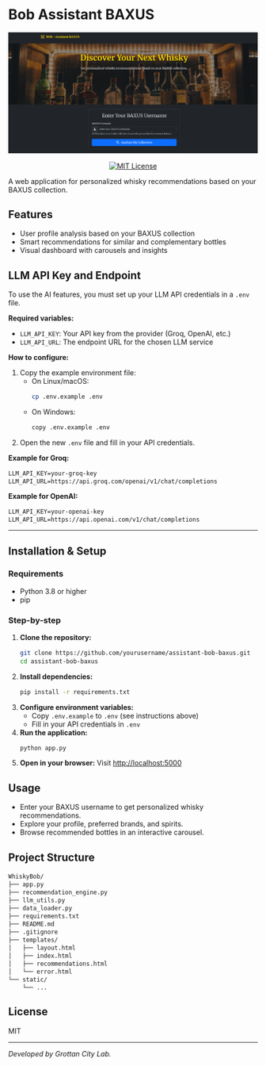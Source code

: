 # Bob Assistant BAXUS

<p align="center">
  <img src="home-bob.png" alt="Print da Home" width="600"/>
</p>

<p align="center">
  <a href="LICENSE">
    <img src="https://img.shields.io/badge/License-MIT-green.svg" alt="MIT License"/>
  </a>
</p>

A web application for personalized whisky recommendations based on your BAXUS collection.

## Features
- User profile analysis based on your BAXUS collection
- Smart recommendations for similar and complementary bottles
- Visual dashboard with carousels and insights

## LLM API Key and Endpoint

To use the AI features, you must set up your LLM API credentials in a `.env` file.

**Required variables:**
- `LLM_API_KEY`: Your API key from the provider (Groq, OpenAI, etc.)
- `LLM_API_URL`: The endpoint URL for the chosen LLM service

**How to configure:**
1. Copy the example environment file:
   - On Linux/macOS:
     ```sh
     cp .env.example .env
     ```
   - On Windows:
     ```sh
     copy .env.example .env
     ```
2. Open the new `.env` file and fill in your API credentials.

**Example for Groq:**
```env
LLM_API_KEY=your-groq-key
LLM_API_URL=https://api.groq.com/openai/v1/chat/completions
```

**Example for OpenAI:**
```env
LLM_API_KEY=your-openai-key
LLM_API_URL=https://api.openai.com/v1/chat/completions
```

---

## Installation & Setup

### Requirements
- Python 3.8 or higher
- pip

### Step-by-step
1. **Clone the repository:**
   ```sh
   git clone https://github.com/yourusername/assistant-bob-baxus.git
   cd assistant-bob-baxus
   ```
2. **Install dependencies:**
   ```sh
   pip install -r requirements.txt
   ```
3. **Configure environment variables:**
   - Copy `.env.example` to `.env` (see instructions above)
   - Fill in your API credentials in `.env`
4. **Run the application:**
   ```sh
   python app.py
   ```
5. **Open in your browser:**
   Visit [http://localhost:5000](http://localhost:5000)

## Usage
- Enter your BAXUS username to get personalized whisky recommendations.
- Explore your profile, preferred brands, and spirits.
- Browse recommended bottles in an interactive carousel.

## Project Structure
```
WhiskyBob/
├── app.py
├── recommendation_engine.py
├── llm_utils.py
├── data_loader.py
├── requirements.txt
├── README.md
├── .gitignore
├── templates/
│   ├── layout.html
│   ├── index.html
│   ├── recommendations.html
│   └── error.html
└── static/
    └── ...
```

## License
MIT

---
*Developed by Grottan City Lab.*
